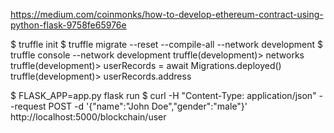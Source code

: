 
https://medium.com/coinmonks/how-to-develop-ethereum-contract-using-python-flask-9758fe65976e

$ truffle init
$ truffle migrate --reset --compile-all --network development
$ truffle console --network development
truffle(development)> networks
truffle(development)> userRecords = await Migrations.deployed()
truffle(development)> userRecords.address

$ FLASK_APP=app.py flask run
$ curl -H "Content-Type: application/json" --request POST -d '{"name":"John Doe","gender":"male"}' http://localhost:5000/blockchain/user
